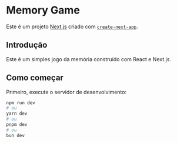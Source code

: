 # Memory Game

Este é um projeto [Next.js](https://nextjs.org) criado com [`create-next-app`](https://github.com/vercel/next.js/tree/canary/packages/create-next-app).

## Introdução

Este é um simples jogo da memória construído com React e Next.js.

## Como começar

Primeiro, execute o servidor de desenvolvimento:

```bash
npm run dev
# ou
yarn dev
# ou
pnpm dev
# ou
bun dev
